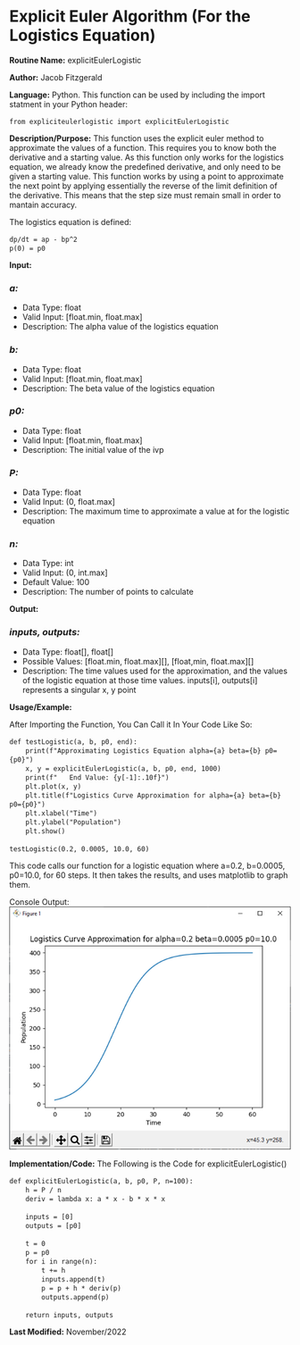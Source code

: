 # Explicit Euler Algorithm (For the Logistics Equation)

**Routine Name:** explicitEulerLogistic

**Author:** Jacob Fitzgerald

**Language:** Python. This function can be used by including the import statment in your Python header:
```
from expliciteulerlogistic import explicitEulerLogistic
```

**Description/Purpose:** This function uses the explicit euler method to approximate the values of a function. This requires you to know both the derivative and a starting value. As this function only works for the logistics equation, we already know the predefined derivative, and only need to be given a starting value. This function works by using a point to approximate the next point by applying essentially the reverse of the limit definition of the derivative. This means that the step size must remain small in order to mantain accuracy.

The logistics equation is defined:
```
dp/dt = ap - bp^2
p(0) = p0
```

**Input:**
### *a:* 
  * Data Type: float
  * Valid Input: [float.min, float.max]
  * Description: The alpha value of the logistics equation

### *b:* 
  * Data Type: float
  * Valid Input: [float.min, float.max]
  * Description: The beta value of the logistics equation

### *p0:* 
  * Data Type: float
  * Valid Input: [float.min, float.max]
  * Description: The initial value of the ivp

### *P:* 
  * Data Type: float
  * Valid Input: (0, float.max]
  * Description: The maximum time to approximate a value at for the logistic equation

### *n:* 
  * Data Type: int
  * Valid Input: (0, int.max]
  * Default Value: 100
  * Description: The number of points to calculate


**Output:** 
### *inputs, outputs:*
  * Data Type: float[], float[]
  * Possible Values: [float.min, float.max][], [float,min, float.max][]
  * Description: The time values used for the approximation, and the values of the logistic equation at those time values. inputs[i], outputs[i] represents a singular x, y point

**Usage/Example:**

After Importing the Function, You Can Call it In Your Code Like So:

```
def testLogistic(a, b, p0, end):
    print(f"Approximating Logistics Equation alpha={a} beta={b} p0={p0}")
    x, y = explicitEulerLogistic(a, b, p0, end, 1000)
    print(f"   End Value: {y[-1]:.10f}")
    plt.plot(x, y)
    plt.title(f"Logistics Curve Approximation for alpha={a} beta={b} p0={p0}")
    plt.xlabel("Time")
    plt.ylabel("Population")
    plt.show()

testLogistic(0.2, 0.0005, 10.0, 60)
```

This code calls our function for a logistic equation where a=0.2, b=0.0005, p0=10.0, for 60 steps. It then takes the results, and uses matplotlib to graph them. 

Console Output:
![](graph.png)


**Implementation/Code:** The Following is the Code for explicitEulerLogistic()
```
def explicitEulerLogistic(a, b, p0, P, n=100):
    h = P / n
    deriv = lambda x: a * x - b * x * x

    inputs = [0]
    outputs = [p0]

    t = 0
    p = p0
    for i in range(n):
        t += h
        inputs.append(t)
        p = p + h * deriv(p)
        outputs.append(p)

    return inputs, outputs
```
**Last Modified:** November/2022
